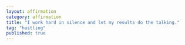 ```yaml
---
layout: affirmation  
category: affirmation  
title: "I work hard in silence and let my results do the talking."  
tag: "hustling"
published: true
---
```

